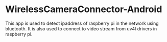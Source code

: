 # WirelessCameraConnector-Android

This app is used to detect ipaddress of raspberry pi in the network using bluetooth.
It is also used to connect to video stream from uv4l drivers in raspberry pi.
